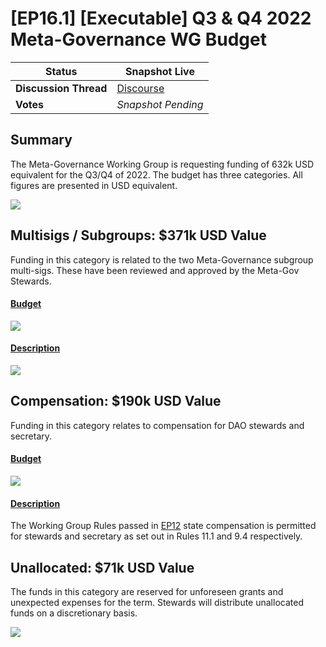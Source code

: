 # \[EP16.1] \[Executable] Q3 & Q4 2022 Meta-Governance WG Budget

| **Status**  | Snapshot Live |
| ---- | ---- |
| **Discussion Thread** | [Discourse](https://discuss.ens.domains/t/discuss-the-meta-governance-q3-q4-budget-request/13756) |
| **Votes**  | *Snapshot Pending* |


## Summary
The Meta-Governance Working Group is requesting funding of 632k USD equivalent for the Q3/Q4 of 2022. The budget has three categories. All figures are presented in USD equivalent.

![](../img/ep16-1-img1.png)


## Multisigs / Subgroups: $371k USD Value
Funding in this category is related to the two Meta-Governance subgroup multi-sigs. These have been reviewed and approved by the Meta-Gov Stewards.
 

#### <u>Budget</u>

![](../img/ep16-1-img2.png)


#### <u>Description</u>

![](../img/ep16-1-img3.png)

## Compensation: $190k USD Value
Funding in this category relates to compensation for DAO stewards and secretary. 

#### <u>Budget</u>

![](../img/ep16-1-img4.png)

#### <u>Description</u>
The Working Group Rules passed in [EP12](https://discuss.ens.domains/t/ep12-social-working-group-rules/12953#specification-3) state compensation is permitted for stewards and secretary as set out in Rules 11.1 and 9.4 respectively.

## Unallocated: $71k USD Value
The funds in this category are reserved for unforeseen grants and unexpected expenses for the term. Stewards will distribute unallocated funds on a discretionary basis.

![](../img/ep16-1-img5.png)
